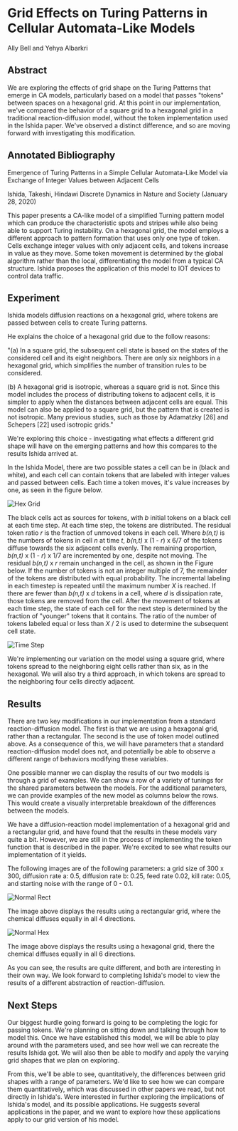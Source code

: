 # Grid Effects on Turing Patterns in Cellular Automata-Like Models 

Ally Bell and Yehya Albarkri

## Abstract

We are exploring the effects of grid shape on the Turing Patterns that emerge in CA models, particularly based on a model that passes "tokens" between spaces on a hexagonal grid. At this point in our implementation, we've compared the behavior of a square grid to a hexagonal grid in a traditional reaction-diffusion model, without the token implementation used in the Ishida paper. We've observed a distinct difference, and so are moving forward with investigating this modification. 

## Annotated Bibliography

Emergence of Turing Patterns in a Simple Cellular Automata-Like Model via Exchange of Integer Values between Adjacent Cells

Ishida, Takeshi, Hindawi Discrete Dynamics in Nature and Society (January 28, 2020)

This paper presents a CA-like model of a simplified Turning pattern model which can produce the characteristic spots and stripes while also being able to support Turing instability. On a hexagonal grid, the model employs a different approach to pattern formation that uses only one type of token. Cells exchange integer values with only adjacent cells, and tokens increase in value as they move. Some token movement is determined by the global algorithm rather than the local, differentiating the model from a typical CA structure. Ishida proposes the application of this model to IOT devices to control data traffic.

## Experiment

Ishida models diffusion reactions on a hexagonal grid, where tokens are passed between cells to create Turing patterns.

He explains the choice of a hexagonal grid due to the follow reasons:

"(a) In a square grid, the subsequent cell state is based on the states of the considered cell and its eight neighbors. There are only six neighbors in a hexagonal grid, which simplifies the number of transition rules to be considered.

(b) A hexagonal grid is isotropic, whereas a square grid is not. Since this model includes the process of distributing tokens to adjacent cells, it is simpler to apply when the distances between adjacent cells are equal. This model can also be applied to a square grid, but the pattern that is created is not isotropic. Many previous studies, such as those by Adamatzky [26] and Schepers [22] used isotropic grids."

We're exploring this choice - investigating what effects a different grid shape will have on the emerging patterns and how this compares to the results Ishida arrived at. 

In the Ishida Model, there are two possible states a cell can be in (black and white), and each cell can contain tokens that are labeled with integer values and passed between cells. Each time a token moves, it's value increases by one, as seen in the figure below.



![Hex Grid](.\images\hex_grid.PNG)

The black cells act as sources for tokens, with *b* initial tokens on a black cell at each time step. At each time step, the tokens are distributed. The residual token ratio *r* is the fraction of unmoved tokens in each cell. Where *b(n,t)* is the numbers of tokens in cell *n* at time *t*, *b(n,t)* x (1 - *r*) x 6/7 of the tokens diffuse towards the six adjacent cells evenly. The remaining proportion, *b(n,t)* x (1 - *r*) x 1/7 are incremented by one, despite not moving. The residual *b(n,t)* x *r* remain unchanged in the cell, as shown in the Figure below. If the number of tokens is not an integer multiple of 7, the remainder of the tokens are distributed with equal probability. The incremental labeling in each timestep is repeated until the maximum number *X* is reached. If there are fewer than *b(n,t)* x *d* tokens in a cell, where *d* is dissipation rate, those tokens are removed from the cell. After the movement of tokens at each time step, the state of each cell for the next step is determined by the fraction of "younger" tokens that it contains. The ratio of the number of tokens labeled equal or less than *X* / 2 is used to determine the subsequent cell state. 

![Time Step](.\images\token_distribution.PNG)

We're implementing our variation on the model using a square grid, where tokens spread to the neighboring eight cells rather than six, as in the hexagonal. We will also try a third approach, in which tokens are spread to the neighboring four cells directly adjacent. 



## Results

There are two key modifications in our implementation from a standard reaction-diffusion model. The first is that we are using a hexagonal grid, rather than a rectangular. The second is the use of token model outlined above. As a consequence of this, we will have parameters that a standard reaction-diffusion model does not, and potentially be able to observe a different range of behaviors modifying these variables.

One possible manner we can display the results of our two models is through a grid of examples. We can show a row of a variety of tunings for the shared parameters between the models. For the additional parameters, we can provide examples of the new model as columns below the rows. This would create a visually interpretable breakdown of the differences between the models.

We have a diffusion-reaction model implementation of a hexagonal grid and a rectangular grid, and have found that the results in these models vary quite a bit. However, we are still in the process of implementing the token function that is described in the paper. We're excited to see what results our implementation of it yields.

The following images are of the following parameters: a grid size of 300 x 300, diffusion rate a: 0.5, diffusion rate b: 0.25, feed rate 0.02, kill rate: 0.05, and starting noise with the range of 0 - 0.1. 

![Normal Rect](.\images\normal_rectangular.png)

The image above displays the results using a rectangular grid, where the chemical diffuses equally in all 4 directions.

![Normal Hex](./images/normal_hex.png)

The image above displays the results using a hexagonal grid, there the chemical diffuses equally in all 6 directions.

As you can see, the results are quite different, and both are interesting in their own way. We look forward to completing Ishida's model to view the results of a different abstraction of reaction-diffusion.

## Next Steps

Our biggest hurdle going forward is going to be completing the logic for passing tokens. We're planning on sitting down and talking through how to model this. Once we have established this model, we will be able to play around with the parameters used, and see how well we can recreate the results Ishida got. We will also then be able to modify and apply the varying grid shapes that we plan on exploring. 

From this, we'll be able to see, quantitatively, the differences between grid shapes with a range of parameters. We'd like to see how we can compare them quantitatively, which was discussed in other papers we read, but not directly in Ishida's. Were interested in further exploring the implications of Ishida's model, and its possible applications. He suggests several applications in the paper, and we want to explore how these applications apply to our grid version of his model.
